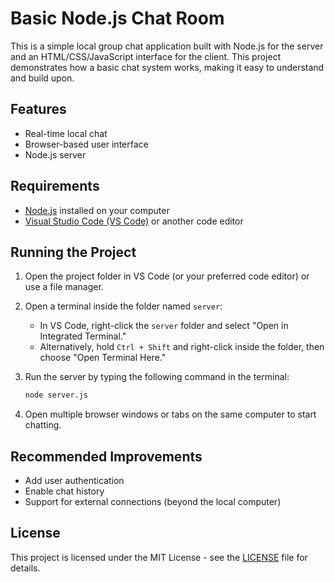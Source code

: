 # Basic Node.js Chat Room

This is a simple local group chat application built with Node.js for the server and an HTML/CSS/JavaScript interface for the client. This project demonstrates how a basic chat system works, making it easy to understand and build upon.

## Features
- Real-time local chat
- Browser-based user interface
- Node.js server

## Requirements
- [Node.js](https://nodejs.org/en/) installed on your computer
- [Visual Studio Code (VS Code)](https://code.visualstudio.com/) or another code editor

## Running the Project

1. Open the project folder in VS Code (or your preferred code editor) or use a file manager.

2. Open a terminal inside the folder named `server`:
   - In VS Code, right-click the `server` folder and select "Open in Integrated Terminal."
   - Alternatively, hold `Ctrl + Shift` and right-click inside the folder, then choose "Open Terminal Here."

3. Run the server by typing the following command in the terminal:
   ```bash
   node server.js
   ```
   
4. Open multiple browser windows or tabs on the same computer to start chatting.


## Recommended Improvements

- Add user authentication
- Enable chat history
- Support for external connections (beyond the local computer)

## License
This project is licensed under the MIT License - see the [LICENSE](LICENSE) file for details.
